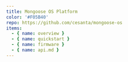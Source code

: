 ```yaml
---
title: Mongoose OS Platform
color: '#F05B40'
repo: https://github.com/cesanta/mongoose-os
items:
  - { name: overview }
  - { name: quickstart }
  - { name: firmware }
  - { name: api.md }
---
```

